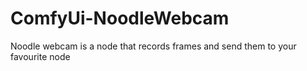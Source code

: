 # ComfyUi-NoodleWebcam
Noodle webcam is a node that records frames and send them to your favourite node
